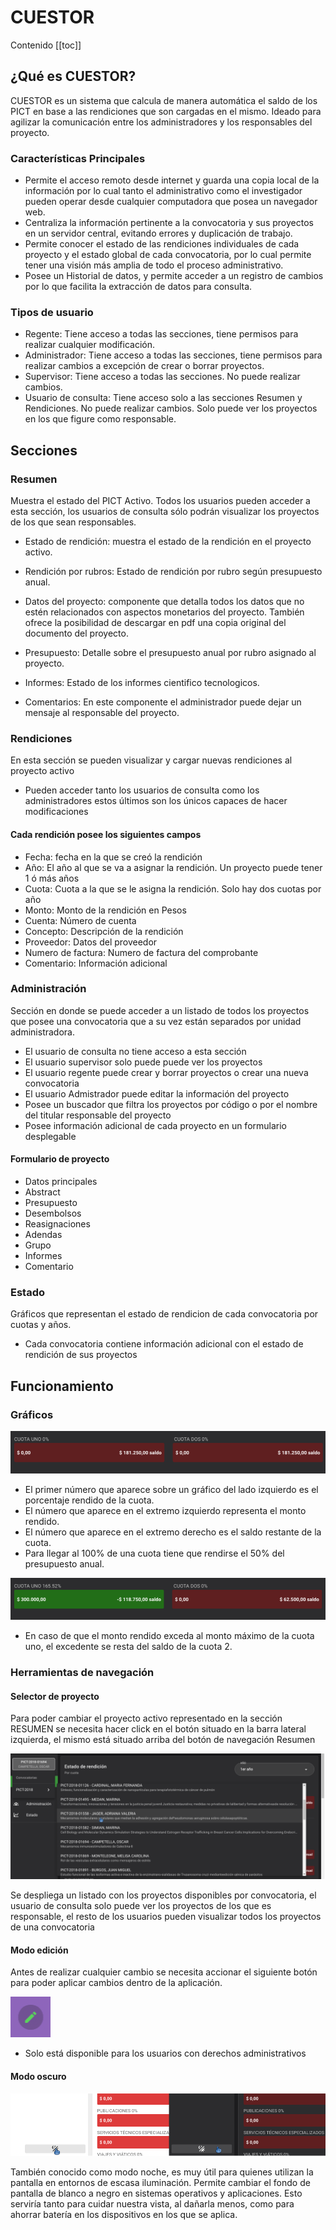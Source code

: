 # CUESTOR

Contenido
[[toc]]

## **¿Qué es CUESTOR?**

CUESTOR es un sistema que calcula de manera automática el saldo de los PICT en base a las rendiciones que son cargadas en el mismo. Ideado para agilizar la comunicación entre los administradores y los responsables del proyecto.

### Características Principales

- Permite el acceso remoto desde internet y guarda una copia local de la información por lo cual tanto  el administrativo como el investigador pueden operar desde cualquier computadora que posea un navegador web.
- Centraliza la información pertinente a la convocatoria y sus proyectos en un servidor central, evitando errores y duplicación de trabajo.
- Permite conocer el estado de las rendiciones individuales de cada proyecto y el estado global de cada convocatoria, por lo cual permite tener una visión más amplia de todo el proceso administrativo.
- Posee un Historial de datos, y permite acceder a un registro de cambios por lo que facilita la extracción de datos para consulta.

### Tipos de usuario

- Regente: Tiene acceso a todas las secciones, tiene permisos para realizar cualquier modificación.
- Administrador: Tiene acceso a todas las secciones, tiene permisos para realizar cambios a excepción de crear o borrar proyectos.
- Supervisor: Tiene acceso a todas las secciones. No puede realizar cambios.
- Usuario de consulta: Tiene acceso solo a las secciones Resumen y Rendiciones. No puede realizar cambios. Solo puede ver los proyectos en los que figure como responsable.

## Secciones

### Resumen

Muestra el estado del PICT Activo. Todos los usuarios pueden acceder a esta sección, los usuarios de consulta sólo podrán visualizar los proyectos de los que sean responsables.

- Estado de rendición: muestra el estado de la rendición en el proyecto activo.

- Rendición por rubros: Estado de rendición por rubro según presupuesto anual.

- Datos del proyecto: componente que detalla todos los datos que no estén relacionados con aspectos monetarios del proyecto. También ofrece la posibilidad de descargar en pdf una copia original del documento del proyecto.

- Presupuesto: Detalle sobre el presupuesto anual por rubro asignado al proyecto.

- Informes: Estado de los informes cientifico tecnologicos.

- Comentarios: En este componente el administrador puede dejar un mensaje al responsable del proyecto.

### Rendiciones

En esta sección se pueden visualizar y cargar nuevas rendiciones al proyecto activo

- Pueden acceder tanto los usuarios de consulta como los administradores estos últimos son los únicos capaces de hacer modificaciones

#### Cada rendición posee los siguientes campos

- Fecha: fecha en la que se creó la rendición
- Año: El año al que se va a asignar la rendición. Un proyecto puede tener 1 ó más años
- Cuota: Cuota a la que se le asigna la rendición. Solo hay dos cuotas por año
- Monto: Monto de la rendición en Pesos
- Cuenta: Número de cuenta
- Concepto: Descripción de la rendición
- Proveedor: Datos del proveedor
- Numero de factura: Numero de factura del comprobante
- Comentario: Información adicional

### Administración

Sección en donde se puede acceder a un listado de todos los proyectos que posee una convocatoria que a su vez están separados por unidad administradora.

- El usuario de consulta no tiene acceso a esta sección
- El usuario supervisor solo puede puede ver los proyectos
- El usuario regente puede crear y borrar proyectos o crear una nueva convocatoria
- El usuario Admistrador puede editar la información del proyecto
- Posee un buscador que filtra los proyectos por código o por el nombre del titular responsable del proyecto
- Posee información adicional de cada proyecto en un formulario desplegable

#### Formulario de proyecto

- Datos principales
- Abstract
- Presupuesto
- Desembolsos
- Reasignaciones
- Adendas
- Grupo
- Informes
- Comentario

### Estado

Gráficos que representan el estado de rendicion de cada convocatoria por cuotas y años.

- Cada convocatoria contiene información adicional con el estado de rendición de sus proyectos

## Funcionamiento

### Gráficos

 ![An image](./images/graph_1.png)

- El primer número que aparece sobre un gráfico del lado izquierdo es el porcentaje rendido de la cuota.
- El  número que aparece en el extremo izquierdo representa el monto rendido.
- El número que aparece en el extremo derecho es el saldo restante de la cuota.
- Para llegar al 100% de una cuota tiene que rendirse el 50% del presupuesto anual.

 ![An image](./images/graph_2.png)

- En caso de que el monto rendido exceda al monto máximo de la cuota uno, el excedente se resta del saldo de la cuota 2.

### Herramientas de navegación

#### Selector de proyecto

Para poder cambiar el proyecto activo representado en la sección RESUMEN se necesita hacer click en el botón situado en la barra lateral izquierda, el mismo está situado arriba del botón de navegación Resumen

 ![An image](./images/pictSwitch.png)

Se despliega un listado con los proyectos disponibles por convocatoria, el usuario de consulta solo puede ver los proyectos de los que es responsable, el resto de los usuarios pueden visualizar todos los proyectos de una convocatoria

#### Modo edición

Antes de realizar cualquier cambio se necesita accionar el siguiente botón para poder aplicar cambios dentro de la aplicación.

![An image](./images/editionButton.png)

- Solo está disponible para los usuarios con derechos administrativos

#### Modo oscuro

![An image](./images/lightDark.png)

También conocido como modo noche, es muy útil para quienes utilizan la pantalla en entornos de escasa iluminación. Permite cambiar el fondo de pantalla de blanco a negro en sistemas operativos y aplicaciones. Esto serviría tanto para cuidar nuestra vista, al dañarla menos, como para ahorrar batería en los dispositivos en los que se aplica.
